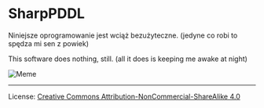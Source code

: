 # SharpPDDL
Niniejsze oprogramowanie jest wciąż bezużyteczne. (jedyne co robi to spędza mi sen z powiek)

This software does nothing, still. (all it does is keeping me awake at night)
 
![Meme](https://onedrive.live.com/embed?resid=5B6E90429D9C8454%21345762&authkey=%21AJUNdgsE_3jT7Ns&width=997&height=416)

---
License: [Creative Commons Attribution-NonCommercial-ShareAlike 4.0](https://creativecommons.org/licenses/by-nc-sa/4.0/legalcode)
